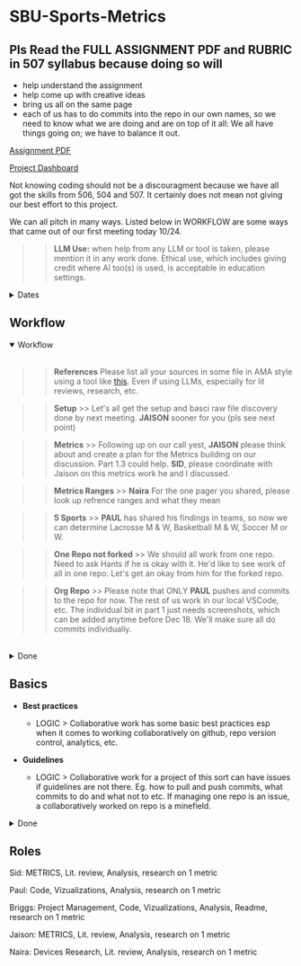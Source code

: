 # SBU-Sports-Metrics

## Pls Read the FULL ASSIGNMENT PDF and RUBRIC in 507 syllabus because doing so will
- help understand the assignment
- help come up with creative ideas
- bring us all on the same page
- each of us has to do commits into the repo in our own names, so we need to know what we are doing and are on top of it all: We all have things going on; we have to balance it out.

<a href="https://drive.google.com/file/d/1fVslUFFqXLZrEfhSfWfWuMLo8lgFD6PJ/view?usp=drive_link">Assignment PDF</a>

<a href="https://docs.google.com/spreadsheets/d/1D2qgsdDQvDmkh-0KBP8ZeCN6XTDnlafE4FvzQxHsMNw/edit?usp=sharing">Project Dashboard</a>

Not knowing coding should not be a discouragment because we have all got the skills from 506, 504 and 507. It certainly does not mean not giving our best effort to this project.

We can all pitch in many ways. Listed below in WORKFLOW are some ways that came out of our first meeting today 10/24. 

>> **LLM Use:** when help from any LLM or tool is taken, please mention it in any work done. Ethical use, which includes giving credit where AI too(s) is used, is acceptable in education settings.

<details>
<summary>Dates</summary>

#### Start Date: Oct 23, 2025

#### Presentation Date: Dec 01, 2025 (tentative)

#### End date: Dec 18, 2025 (to submit final github repo) 

> End date subject to change as all work needs to finish earlier to create and prep for the oresentation? Date of presentation is also TBD.

</details> 

## Workflow

<details open>
<summary>Workflow</summary>

<br />

>> **References** Please list all your sources in some file in AMA style using a tool like <a href="https://www.mybib.com/tools/ama-citation-generator">this</a>. Even if using LLMs, especially for lit reviews, research, etc. 

>> **Setup** >> Let's all get the setup and basci raw file discovery done by next meeting. **JAISON** sooner for you (pls see next point) 

>> **Metrics** >> Following up on our call yest, **JAISON** please think about and create a plan for the Metrics building on our discussion. Part 1.3 could help. **SID**, please coordinate with Jaison on this metrics work he and I discussed.

>> **Metrics Ranges** >> **Naira** For the one pager you shared, please look up refrence ranges and what they mean

>> **5 Sports** >> **PAUL** has shared his findings in teams, so now we can determine Lacrosse M & W, Basketball M & W, Soccer M or W.

>> **One Repo not forked** >> We should all work from one repo. Need to ask Hants if he is okay with it. He'd like to see work of all in one repo. Let's get an okay from him for the forked repo. 

>> **Org Repo** >> Please note that ONLY **PAUL** pushes and commits to the repo for now. The rest of us work in our local VSCode, etc. The individual bit in part 1 just needs screenshots, which can be added anytime before Dec 18. We'll make sure all do commits individually.

</details>

<br />

<details>
<summary>Done</summary>

<br />

<a href="https://docs.google.com/spreadsheets/d/1D2qgsdDQvDmkh-0KBP8ZeCN6XTDnlafE4FvzQxHsMNw/edit?usp=sharing"> This Project Dashboard</a> will help us track the project and our work. It is for use in dark theme; I have dry eye syndrome so can only use dark themes. It is a WIP and I'll keep updating it. Please use it to plan your project work. 

**Deliverables:** <a href="https://drive.google.com/file/d/17LduVg3WvynBAhsVIPSz_1B0waTUVw2e/view?usp=drive_link"> Jaison shared</a> a tabular deliverables with details mapped to rubric. <a href="https://drive.google.com/file/d/1QmyHZ6C8zxeYClI2dNw2fpnXIkcEc5iq/view?usp=drive_link"> Sid shared</a> a  simpler deliverable document. from the assignment PDF with deliverables and parts. I used these and the assignment PDF to create the dashboard so we know the nature of the beast we are dealing with.

**Initial discovery:** By looking at the datasets early as Paul is doing will help identify initial metrics etc that we can make a note of any discuss in the team meeting. The images in teams a great way to learn from his work. he is a professional coder, we can all learn from him, when he has not gone to Mars! (**Mars** is anytime you are away PQ, not just upstate!)

**Metrics** Naira has looked into the metrics; and has <a href="https://drive.google.com/file/d/1R-qnnoZuQb98LAnnHjDDmJQgyfOLqqAM/view?usp=drive_link"> shared </a> a one pager we can work work with to better understand the metrics.

</details>

## Basics

- **Best practices** 
    - LOGIC > Collaborative work has some basic best practices esp when it comes to working collaboratively on github, repo version control, analytics, etc.

- **Guidelines**
    - LOGIC > Collaborative work for a project of this sort can have issues if guidelines are not there. Eg. how to pull and push commits, what commits to do and what not to etc. If managing one repo is an issue, a collaboratively worked on repo is a minefield. 

<details>
<summary> Done </summary>

- **Slowing Down**
    - LOGIC > The assignment started this wednesday at night; most of us will need time to wrap our heads around it. we need to be patient and not  rush as that might risk ovehwelming the rest.

- Formalizing individual **roles** and **work scope**
    - LOGIC > If we have overlapping roles it will create chaos and discord, impacting project deliverables.

- Working with **branches**
    - LOGIC > Individual work can be highlighted. Main branch is not messed with even accidently. We can do wat we want with our own branches. Hants will need to see individual work too. Branches would be a great way to showcase a proper basic collaborative project.

</details>


## Roles

Sid: METRICS, Lit. review, Analysis, research on 1 metric

Paul: Code, Vizualizations, Analysis, research on 1 metric

Briggs: Project Management, Code, Vizualizations, Analysis, Readme, research on 1 metric

Jaison: METRICS, Lit. review, Analysis, research on 1 metric

Naira: Devices Research, Lit. review, Analysis, research on 1 metric

















